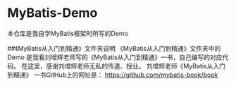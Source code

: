 # MyBatis-Demo
本仓库是我自学MyBatis框架时所写的Demo

##《MyBatis从入门到精通》文件夹说明 
《MyBatis从入门到精通》文件夹中的 Demo 是我看刘增辉老师写的《MyBatis从入门到精通》一书，自己编写的对应代码。
在这里，感谢刘增辉老师无私的传道、授业。 
刘增辉老师《MyBatis从入门到精通》 一书GitHub上的网址是： https://github.com/mybatis-book/book
